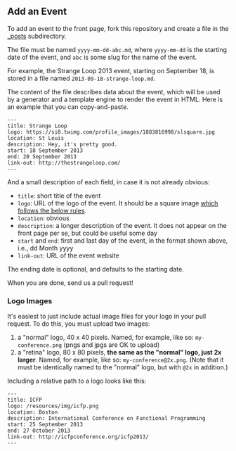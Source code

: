 ## Add an Event

To add an event to the front page, fork this repository and create a file in
the [_posts](_posts/) subdirectory.

The file must be named `yyyy-mm-dd-abc.md`, where `yyyy-mm-dd` is the starting
date of the event, and `abc` is some slug for the name of the event.

For example, the Strange Loop 2013 event, starting on September 18, is stored
in a file named `2013-09-18-strange-loop.md`.

The content of the file describes data about the event, which will be used by
a generator and a template engine to render the event in HTML. Here is an
example that you can copy-and-paste.

```
---
title: Strange Loop
logo: https://si0.twimg.com/profile_images/1883816998/slsquare.jpg
location: St Louis
description: Hey, it's pretty good.
start: 18 September 2013
end: 20 September 2013
link-out: http://thestrangeloop.com/
---
```

And a small description of each field, in case it is not already obvious:

*   `title`: short title of the event
*   `logo`: URL of the logo of the event. It should be a square image [which follows the below rules](#logo-images).
*   `location`: obvious
*   `description`: a longer description of the event. It does not appear on the
    front page per se, but could be useful some day
*   `start` and `end`: first and last day of the event, in the format shown
    above, i.e., dd Month yyyy
*   `link-out`: URL of the event website

The ending date is optional, and defaults to the starting date.

When you are done, send us a pull request!

### Logo Images

It's easiest to just include actual image files for your logo in your pull request. To do this, you must upload two images:

1. a "normal" logo, 40 x 40 pixels. Named, for example, like so: `my-conference.png` (pngs and jpgs are OK to upload)
2. a "retina" logo, 80 x 80 pixels, **the same as the "normal" logo, just 2x larger**. Named, for example, like so: `my-conference@2x.png`. (Note that it must be identically named to the "normal" logo, but with `@2x` in addition.)

Including a relative path to a logo looks like this:

    ---
    title: ICFP
    logo: /resources/img/icfp.png
    location: Boston
    description: International Conference on Functional Programming
    start: 25 September 2013
    end: 27 October 2013
    link-out: http://icfpconference.org/icfp2013/
    ---
